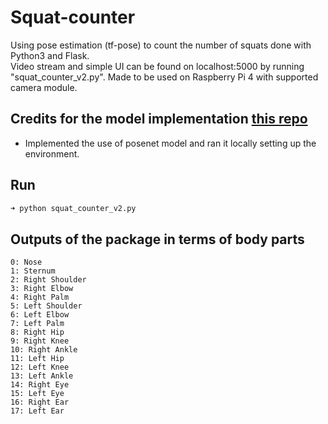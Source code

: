 # Squat-counter
Using pose estimation (tf-pose) to count the number of squats done with Python3 and Flask.<br>Video stream and simple UI can be found on localhost:5000 by running "squat_counter_v2.py".
Made to be used on Raspberry Pi 4 with supported camera module.


## Credits for the model implementation [this repo](https://github.com/ildoonet/tf-pose-estimation)

- Implemented the use of posenet model and ran it locally setting up the environment.

## Run
```bash
➜ python squat_counter_v2.py
```

## Outputs of the package in terms of body parts
```
0: Nose
1: Sternum
2: Right Shoulder
3: Right Elbow
4: Right Palm
5: Left Shoulder
6: Left Elbow
7: Left Palm
8: Right Hip
9: Right Knee
10: Right Ankle
11: Left Hip
12: Left Knee
13: Left Ankle
14: Right Eye
15: Left Eye
16: Right Ear
17: Left Ear
```